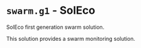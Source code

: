 # `swarm.g1` - SolEco

SolEco first generation swarm solution.  

This solution provides a swarm monitoring solution.  

